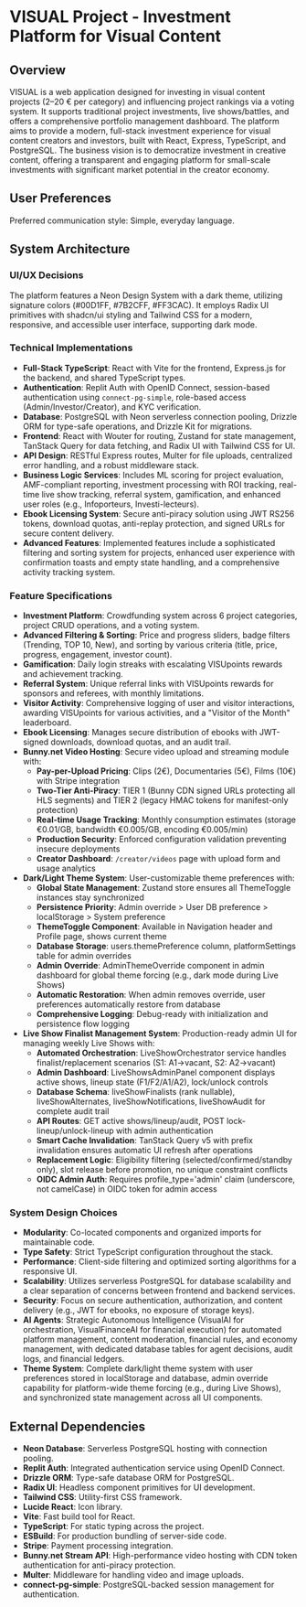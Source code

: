 # VISUAL Project - Investment Platform for Visual Content

## Overview
VISUAL is a web application designed for investing in visual content projects (2–20 € per category) and influencing project rankings via a voting system. It supports traditional project investments, live shows/battles, and offers a comprehensive portfolio management dashboard. The platform aims to provide a modern, full-stack investment experience for visual content creators and investors, built with React, Express, TypeScript, and PostgreSQL. The business vision is to democratize investment in creative content, offering a transparent and engaging platform for small-scale investments with significant market potential in the creator economy.

## User Preferences
Preferred communication style: Simple, everyday language.

## System Architecture

### UI/UX Decisions
The platform features a Neon Design System with a dark theme, utilizing signature colors (#00D1FF, #7B2CFF, #FF3CAC). It employs Radix UI primitives with shadcn/ui styling and Tailwind CSS for a modern, responsive, and accessible user interface, supporting dark mode.

### Technical Implementations
- **Full-Stack TypeScript**: React with Vite for the frontend, Express.js for the backend, and shared TypeScript types.
- **Authentication**: Replit Auth with OpenID Connect, session-based authentication using `connect-pg-simple`, role-based access (Admin/Investor/Creator), and KYC verification.
- **Database**: PostgreSQL with Neon serverless connection pooling, Drizzle ORM for type-safe operations, and Drizzle Kit for migrations.
- **Frontend**: React with Wouter for routing, Zustand for state management, TanStack Query for data fetching, and Radix UI with Tailwind CSS for UI.
- **API Design**: RESTful Express routes, Multer for file uploads, centralized error handling, and a robust middleware stack.
- **Business Logic Services**: Includes ML scoring for project evaluation, AMF-compliant reporting, investment processing with ROI tracking, real-time live show tracking, referral system, gamification, and enhanced user roles (e.g., Infoporteurs, Investi-lecteurs).
- **Ebook Licensing System**: Secure anti-piracy solution using JWT RS256 tokens, download quotas, anti-replay protection, and signed URLs for secure content delivery.
- **Advanced Features**: Implemented features include a sophisticated filtering and sorting system for projects, enhanced user experience with confirmation toasts and empty state handling, and a comprehensive activity tracking system.

### Feature Specifications
- **Investment Platform**: Crowdfunding system across 6 project categories, project CRUD operations, and a voting system.
- **Advanced Filtering & Sorting**: Price and progress sliders, badge filters (Trending, TOP 10, New), and sorting by various criteria (title, price, progress, engagement, investor count).
- **Gamification**: Daily login streaks with escalating VISUpoints rewards and achievement tracking.
- **Referral System**: Unique referral links with VISUpoints rewards for sponsors and referees, with monthly limitations.
- **Visitor Activity**: Comprehensive logging of user and visitor interactions, awarding VISUpoints for various activities, and a "Visitor of the Month" leaderboard.
- **Ebook Licensing**: Manages secure distribution of ebooks with JWT-signed downloads, download quotas, and an audit trail.
- **Bunny.net Video Hosting**: Secure video upload and streaming module with:
  - **Pay-per-Upload Pricing**: Clips (2€), Documentaries (5€), Films (10€) with Stripe integration
  - **Two-Tier Anti-Piracy**: TIER 1 (Bunny CDN signed URLs protecting all HLS segments) and TIER 2 (legacy HMAC tokens for manifest-only protection)
  - **Real-time Usage Tracking**: Monthly consumption estimates (storage €0.01/GB, bandwidth €0.005/GB, encoding €0.005/min)
  - **Production Security**: Enforced configuration validation preventing insecure deployments
  - **Creator Dashboard**: `/creator/videos` page with upload form and usage analytics
- **Dark/Light Theme System**: User-customizable theme preferences with:
  - **Global State Management**: Zustand store ensures all ThemeToggle instances stay synchronized
  - **Persistence Priority**: Admin override > User DB preference > localStorage > System preference  
  - **ThemeToggle Component**: Available in Navigation header and Profile page, shows current theme
  - **Database Storage**: users.themePreference column, platformSettings table for admin overrides
  - **Admin Override**: AdminThemeOverride component in admin dashboard for global theme forcing (e.g., dark mode during Live Shows)
  - **Automatic Restoration**: When admin removes override, user preferences automatically restore from database
  - **Comprehensive Logging**: Debug-ready with initialization and persistence flow logging
- **Live Show Finalist Management System**: Production-ready admin UI for managing weekly Live Shows with:
  - **Automated Orchestration**: LiveShowOrchestrator service handles finalist/replacement scenarios (S1: A1→vacant, S2: A2→vacant)
  - **Admin Dashboard**: LiveShowsAdminPanel component displays active shows, lineup state (F1/F2/A1/A2), lock/unlock controls
  - **Database Schema**: liveShowFinalists (rank nullable), liveShowAlternates, liveShowNotifications, liveShowAudit for complete audit trail
  - **API Routes**: GET active shows/lineup/audit, POST lock-lineup/unlock-lineup with admin authentication
  - **Smart Cache Invalidation**: TanStack Query v5 with prefix invalidation ensures automatic UI refresh after operations
  - **Replacement Logic**: Eligibility filtering (selected/confirmed/standby only), slot release before promotion, no unique constraint conflicts
  - **OIDC Admin Auth**: Requires profile_type='admin' claim (underscore, not camelCase) in OIDC token for admin access

### System Design Choices
- **Modularity**: Co-located components and organized imports for maintainable code.
- **Type Safety**: Strict TypeScript configuration throughout the stack.
- **Performance**: Client-side filtering and optimized sorting algorithms for a responsive UI.
- **Scalability**: Utilizes serverless PostgreSQL for database scalability and a clear separation of concerns between frontend and backend services.
- **Security**: Focus on secure authentication, authorization, and content delivery (e.g., JWT for ebooks, no exposure of storage keys).
- **AI Agents**: Strategic Autonomous Intelligence (VisualAI for orchestration, VisualFinanceAI for financial execution) for automated platform management, content moderation, financial rules, and economy management, with dedicated database tables for agent decisions, audit logs, and financial ledgers.
- **Theme System**: Complete dark/light theme system with user preferences stored in localStorage and database, admin override capability for platform-wide theme forcing (e.g., during Live Shows), and synchronized state management across all UI components.

## External Dependencies

- **Neon Database**: Serverless PostgreSQL hosting with connection pooling.
- **Replit Auth**: Integrated authentication service using OpenID Connect.
- **Drizzle ORM**: Type-safe database ORM for PostgreSQL.
- **Radix UI**: Headless component primitives for UI development.
- **Tailwind CSS**: Utility-first CSS framework.
- **Lucide React**: Icon library.
- **Vite**: Fast build tool for React.
- **TypeScript**: For static typing across the project.
- **ESBuild**: For production bundling of server-side code.
- **Stripe**: Payment processing integration.
- **Bunny.net Stream API**: High-performance video hosting with CDN token authentication for anti-piracy protection.
- **Multer**: Middleware for handling video and image uploads.
- **connect-pg-simple**: PostgreSQL-backed session management for authentication.